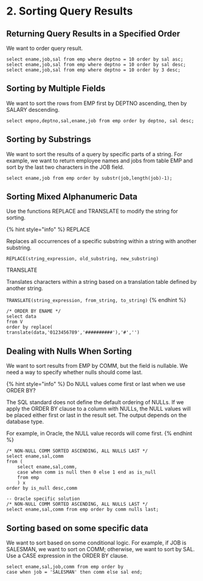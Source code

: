 # 2. Sorting Query Results

## Returning Query Results in a Specified Order

We want to order query result.

```
select ename,job,sal from emp where deptno = 10 order by sal asc;
select ename,job,sal from emp where deptno = 10 order by sal desc;
select ename,job,sal from emp where deptno = 10 order by 3 desc;
```

## Sorting by Multiple Fields

We want to sort the rows from EMP first by DEPTNO ascending, then by SALARY descending.

```
select empno,deptno,sal,ename,job from emp order by deptno, sal desc;
```

## Sorting by Substrings

We want to sort the results of a query by specific parts of a string. For example, we want to return employee names and jobs from table EMP and sort by the last two characters in the JOB field.

```
select ename,job from emp order by substr(job,length(job)-1);
```

## Sorting Mixed Alphanumeric Data

Use the functions REPLACE and TRANSLATE to modify the string for sorting.

{% hint style="info" %}
REPLACE

Replaces all occurrences of a specific substring within a string with another substring.

`REPLACE(string_expression, old_substring, new_substring)`



TRANSLATE

Translates characters within a string based on a translation table defined by another string.

`TRANSLATE(string_expression, from_string, to_string)`
{% endhint %}

```
/* ORDER BY ENAME */
select data
from V
order by replace(
translate(data,'0123456789','##########'),'#','')
```

## Dealing with Nulls When Sorting

We want to sort results from EMP by COMM, but the field is nullable. We need a way to specify whether nulls should come last.

{% hint style="info" %}
Do NULL values come first or last when we use ORDER BY?

The SQL standard does not define the default ordering of NULLs. If we apply the ORDER BY clause to a column with NULLs, the NULL values will be placed either first or last in the result set. The output depends on the database type.

For example, in Oracle, the NULL value records will come first.
{% endhint %}

```
/* NON-NULL COMM SORTED ASCENDING, ALL NULLS LAST */
select ename,sal,comm
from (
    select ename,sal,comm,
    case when comm is null then 0 else 1 end as is_null
    from emp
    ) x
order by is_null desc,comm
```

```
-- Oracle specific solution
/* NON-NULL COMM SORTED ASCENDING, ALL NULLS LAST */
select ename,sal,comm from emp order by comm nulls last;
```

## Sorting based on some specific data

We want to sort based on some conditional logic. For example, if JOB is SALESMAN, we want to sort on COMM; otherwise, we want to sort by SAL. Use a CASE expression in the ORDER BY clause.

```
select ename,sal,job,comm from emp order by 
case when job = 'SALESMAN' then comm else sal end;
```







